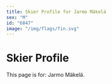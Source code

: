 ```yaml
---
title: Skier Profile for Jarmo Mäkelä
sex: "M"
id: "6847"
image: "/img/flags/fin.svg" 
---
```


# Skier Profile

This page is for: Jarmo Mäkelä.
    